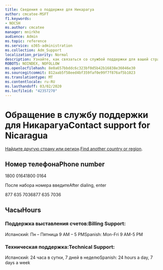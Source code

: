 ```yaml
---
title: Сведения о поддержке для Никарагуа
author: cmcatee-MSFT
f1.keywords:
- NOCSH
ms.author: cmcatee
manager: mnirkhe
audience: Admin
ms.topic: reference
ms.service: o365-administration
ms.collection: Adm_Support
localization_priority: Normal
description: Узнайте, как связаться со службой поддержки для вашей страны или региона.
ROBOTS: NOINDEX, NOFOLLOW
ms.openlocfilehash: 8e0a657bbddc6c323bf0d5b42b16838e36046e30
ms.sourcegitcommit: 812aab5f58eed4bf359faf0e99f7f876af5b1023
ms.translationtype: MT
ms.contentlocale: ru-RU
ms.lasthandoff: 03/02/2020
ms.locfileid: "42357270"
---
```

# <a name="contact-support-for-nicaragua"></a><span data-ttu-id="5c12f-103">Обращение в службу поддержки для Никарагуа</span><span class="sxs-lookup"><span data-stu-id="5c12f-103">Contact support for Nicaragua</span></span>

<span data-ttu-id="5c12f-104">[Найдите другую страну или регион](../contact-support-for-business-products.md).</span><span class="sxs-lookup"><span data-stu-id="5c12f-104">[Find another country or region](../contact-support-for-business-products.md).</span></span>

## <a name="phone-number"></a><span data-ttu-id="5c12f-105">Номер телефона</span><span class="sxs-lookup"><span data-stu-id="5c12f-105">Phone number</span></span>
<span data-ttu-id="5c12f-106">1800 0164</span><span class="sxs-lookup"><span data-stu-id="5c12f-106">1800 0164</span></span>

<span data-ttu-id="5c12f-107">После набора номера введите</span><span class="sxs-lookup"><span data-stu-id="5c12f-107">After dialing, enter</span></span>

<span data-ttu-id="5c12f-108">877 635 7036</span><span class="sxs-lookup"><span data-stu-id="5c12f-108">877 635 7036</span></span>

## <a name="hours"></a><span data-ttu-id="5c12f-109">Часы</span><span class="sxs-lookup"><span data-stu-id="5c12f-109">Hours</span></span>
### <a name="billing-support"></a><span data-ttu-id="5c12f-110">Поддержка выставления счетов:</span><span class="sxs-lookup"><span data-stu-id="5c12f-110">Billing Support:</span></span>

<span data-ttu-id="5c12f-111">Испанский: Пн – Пятница 9 AM – 5 PM</span><span class="sxs-lookup"><span data-stu-id="5c12f-111">Spanish: Mon-Fri 9 AM-5 PM</span></span>

### <a name="technical-support"></a><span data-ttu-id="5c12f-112">Техническая поддержка:</span><span class="sxs-lookup"><span data-stu-id="5c12f-112">Technical Support:</span></span>

<span data-ttu-id="5c12f-113">Испанский: 24 часа в сутки, 7 дней в неделю</span><span class="sxs-lookup"><span data-stu-id="5c12f-113">Spanish: 24 hours a day, 7 days a week</span></span>
